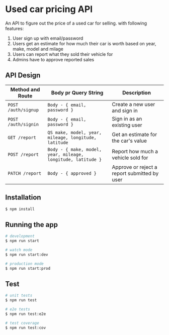# Used car pricing API

An API to figure out the price of a used car for selling. with following features:

1. User sign up with email/password
1. Users get an estimate for how much their car is worth based on year, make, model and milage
1. Users can report what they sold their vehicle for
1. Admins have to approve reported sales

## API Design

| Method and Route    | Body pr Query String                                         | Description                                  |
| ------------------- | ------------------------------------------------------------ | -------------------------------------------- |
| `POST /auth/signup` | `Body - { email, password }`                                 | Create a new user and sign in                |
| `POST /auth/signin` | `Body - { email, password }`                                 | Sign in as an existing user                  |
| `GET /report`       | `QS make, model, year, mileage, longitude, latitude`         | Get an estimate for the car's value          |
| `POST /report`      | `Body - { make, model, year, mileage, longitude, latitude }` | Report how much a vehicle sold for           |
| `PATCH /report`     | `Body - { approved }`                                        | Approve or reject a report submitted by user |

## Installation

```bash
$ npm install
```

## Running the app

```bash
# development
$ npm run start

# watch mode
$ npm run start:dev

# production mode
$ npm run start:prod
```

## Test

```bash
# unit tests
$ npm run test

# e2e tests
$ npm run test:e2e

# test coverage
$ npm run test:cov
```
